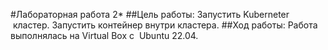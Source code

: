 #Лабораторная работа 2*
##Цель работы:
Запустить Kuberneter  кластер. Запустить контейнер внутри кластера.
##Ход работы:
Работа выполнялась на Virtual Box c  Ubuntu 22.04. 
